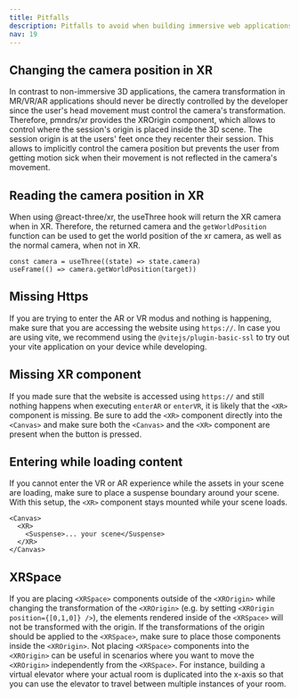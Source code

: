 ```yaml
---
title: Pitfalls
description: Pitfalls to avoid when building immersive web applications with react-three/xr
nav: 19
---
```


## Changing the camera position in XR

In contrast to non-immersive 3D applications, the camera transformation in MR/VR/AR applications should never be directly controlled by the developer since the user's head movement must control the camera's transformation. Therefore, pmndrs/xr provides the XROrigin component, which allows to control where the session's origin is placed inside the 3D scene. The session origin is at the users' feet once they recenter their session. This allows to implicitly control the camera position but prevents the user from getting motion sick when their movement is not reflected in the camera's movement.

## Reading the camera position in XR

When using @react-three/xr, the useThree hook will return the XR camera when in XR. Therefore, the returned camera and the `getWorldPosition` function can be used to get the world position of the xr camera, as well as the normal camera, when not in XR.

```tsx
const camera = useThree((state) => state.camera)
useFrame(() => camera.getWorldPosition(target))
```

## Missing Https

If you are trying to enter the AR or VR modus and nothing is happening, make sure that you are accessing the website using `https://`.
In case you are using vite, we recommend using the `@vitejs/plugin-basic-ssl` to try out your vite application on your device while developing.

## Missing XR component

If you made sure that the website is accessed using `https://` and still nothing happens when executing `enterAR` or `enterVR`, it is likely that the `<XR>` component is missing. Be sure to add the `<XR>` component directly into the `<Canvas>` and make sure both the `<Canvas>` and the `<XR>` component are present when the button is pressed.

## Entering while loading content

If you cannot enter the VR or AR experience while the assets in your scene are loading, make sure to place a suspense boundary around your scene. With this setup, the `<XR>` component stays mounted while your scene loads.

```tsx
<Canvas>
  <XR>
    <Suspense>... your scene</Suspense>
  </XR>
</Canvas>
```

## XRSpace

If you are placing `<XRSpace>` components outside of the `<XROrigin>` while changing the transformation of the `<XROrigin>` (e.g. by setting `<XROrigin position={[0,1,0]} />`), the elements rendered inside of the `<XRSpace>` will not be transformed with the origin. If the transformations of the origin should be applied to the `<XRSpace>`, make sure to place those components inside the `<XROrigin>`. Not placing `<XRSpace>` components into the `<XROrigin>` can be useful in scenarios where you want to move the `<XROrigin>` independently from the `<XRSpace>`. For instance, building a virtual elevator where your actual room is duplicated into the x-axis so that you can use the elevator to travel between multiple instances of your room.
